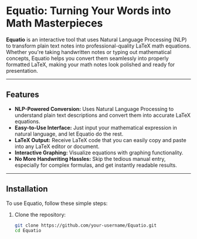 # Equatio: Turning Your Words into Math Masterpieces

**Equatio** is an interactive tool that uses Natural Language Processing (NLP) to transform plain text notes into professional-quality LaTeX math equations. Whether you're taking handwritten notes or typing out mathematical concepts, Equatio helps you convert them seamlessly into properly formatted LaTeX, making your math notes look polished and ready for presentation.

---

## Features

- **NLP-Powered Conversion:** Uses Natural Language Processing to understand plain text descriptions and convert them into accurate LaTeX equations.
- **Easy-to-Use Interface:** Just input your mathematical expression in natural language, and let Equatio do the rest.
- **LaTeX Output:** Receive LaTeX code that you can easily copy and paste into any LaTeX editor or document.
- **Interactive Graphing:** Visualize equations with graphing functionality.
- **No More Handwriting Hassles:** Skip the tedious manual entry, especially for complex formulas, and get instantly readable results.

---

## Installation

To use Equatio, follow these simple steps:

1. Clone the repository:
   ```bash
   git clone https://github.com/your-username/Equatio.git
   cd Equatio
